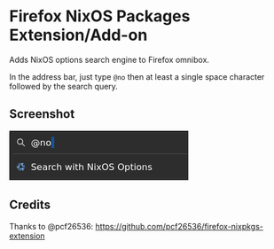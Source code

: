 # Firefox NixOS Packages Extension/Add-on
Adds NixOS options search engine to Firefox omnibox.

In the address bar, just type `@no` then at least a single space character followed by the search query.

## Screenshot

![@nixpkgs keyword](./screenshot.png)


## Credits

Thanks to @pcf26536: https://github.com/pcf26536/firefox-nixpkgs-extension
